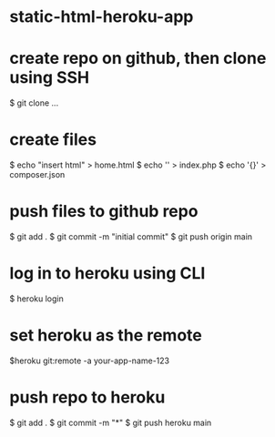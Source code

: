 # static-html-heroku-app

# create repo on github, then clone using SSH
$ git clone ...

# create files
$ echo "insert html" > home.html
$ echo '<?php include_once("home.html"); ?>' > index.php
$ echo '{}' > composer.json

# push files to github repo
$ git add .
$ git commit -m "initial commit"
$ git push origin main

# log in to heroku using CLI
$ heroku login

# set heroku as the remote
$heroku git:remote -a your-app-name-123

# push repo to heroku
$ git add .
$ git commit -m "*"
$ git push heroku main

